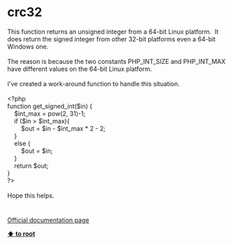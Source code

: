 # crc32




<div class="phpcode"><span class="html">
This function returns an unsigned integer from a 64-bit Linux platform.&#xA0; It does return the signed integer from other 32-bit platforms even a 64-bit Windows one.
<br>
<br>The reason is because the two constants PHP_INT_SIZE and PHP_INT_MAX have different values on the 64-bit Linux platform.
<br>
<br>I&apos;ve created a work-around function to handle this situation.
<br>
<br><span class="default">&lt;?php
<br></span><span class="keyword">function </span><span class="default">get_signed_int</span><span class="keyword">(</span><span class="default">$in</span><span class="keyword">) {
<br>&#xA0; &#xA0; </span><span class="default">$int_max </span><span class="keyword">= </span><span class="default">pow</span><span class="keyword">(</span><span class="default">2</span><span class="keyword">, </span><span class="default">31</span><span class="keyword">)-</span><span class="default">1</span><span class="keyword">;
<br>&#xA0; &#xA0; if (</span><span class="default">$in </span><span class="keyword">&gt; </span><span class="default">$int_max</span><span class="keyword">){
<br>&#xA0; &#xA0; &#xA0; &#xA0; </span><span class="default">$out </span><span class="keyword">= </span><span class="default">$in </span><span class="keyword">- </span><span class="default">$int_max </span><span class="keyword">* </span><span class="default">2 </span><span class="keyword">- </span><span class="default">2</span><span class="keyword">;
<br>&#xA0; &#xA0; }
<br>&#xA0; &#xA0; else {
<br>&#xA0; &#xA0; &#xA0; &#xA0; </span><span class="default">$out </span><span class="keyword">= </span><span class="default">$in</span><span class="keyword">;
<br>&#xA0; &#xA0; }
<br>&#xA0; &#xA0; return </span><span class="default">$out</span><span class="keyword">;
<br>}
<br></span><span class="default">?&gt;
<br></span>
<br>Hope this helps.</span>
</div>
  

#

[Official documentation page](https://www.php.net/manual/en/function.crc32.php)

**[⬆ to root](/)**